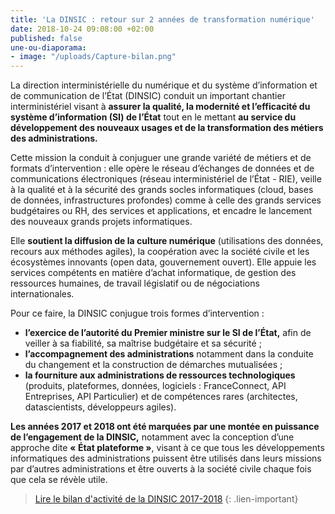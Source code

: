 ```yaml
---
title: 'La DINSIC : retour sur 2 années de transformation numérique'
date: 2018-10-24 09:08:00 +02:00
published: false
une-ou-diaporama:
- image: "/uploads/Capture-bilan.png"
---
```


La direction interministérielle du numérique et du système d’information
et de communication de l’État (DINSIC) conduit un important chantier
interministériel visant à **assurer la qualité, la modernité et l’efficacité
du système d’information (SI) de l’État** tout en le mettant **au service du
développement des nouveaux usages et de la transformation des métiers
des administrations.**

Cette mission la conduit à conjuguer une grande variété de métiers et de formats d’intervention : elle opère le réseau d’échanges de données et de communications
électroniques (réseau interministériel de l’État - RIE), veille à la qualité et à
la sécurité des grands socles informatiques (cloud, bases de données,
infrastructures profondes) comme à celle des grands services budgétaires
ou RH, des services et applications, et encadre le lancement des nouveaux
grands projets informatiques.

Elle **soutient la diffusion de la culture numérique** (utilisations des données,
recours aux méthodes agiles), la coopération avec la société civile et les écosystèmes innovants (open data, gouvernement ouvert). Elle appuie les
services compétents en matière d’achat informatique, de gestion des ressources
humaines, de travail législatif ou de négociations internationales.

Pour ce faire, la DINSIC conjugue trois formes d’intervention :
* **l’exercice de l’autorité du Premier ministre sur le SI de l’État,** afin de
veiller à sa fiabilité, sa maîtrise budgétaire et sa sécurité ;
* **l’accompagnement des administrations** notamment dans la conduite
du changement et la construction de démarches mutualisées ;
* **la fourniture aux administrations de ressources technologiques** (produits, plateformes, données, logiciels : FranceConnect, API Entreprises, API
Particulier) et de compétences rares (architectes, datascientists, développeurs agiles).

**Les années 2017 et 2018 ont été marquées par une montée en puissance de l’engagement de la DINSIC,** notamment avec la conception d’une approche dite
**« État plateforme »**, visant à ce que tous les développements informatiques des administrations puissent être utilisés dans leurs missions par d’autres
administrations et être ouverts à la société civile chaque fois que cela se révèle utile.

> [Lire le bilan d'activité de la DINSIC 2017-2018](/uploads/Bilan_DINSIC_2017-2018.pdf)
{: .lien-important}